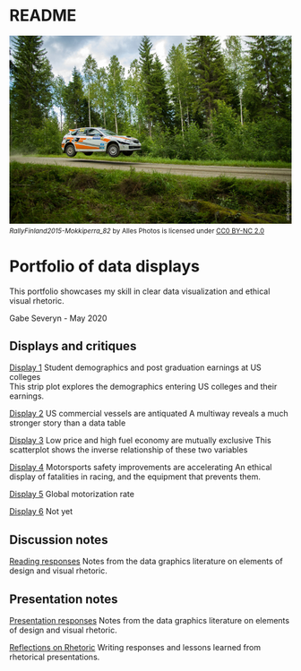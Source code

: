 README
================

![](resources/rally-scaled.jpg) <small> <br>
<i>RallyFinland2015-Mokkiperra\_82</i> by Alles Photos is licensed under
<a href="https://creativecommons.org/licenses/by-nc/2.0/">CC0 BY-NC
2.0</a> <br> </small>

# Portfolio of data displays

This portfolio showcases my skill in clear data visualization and
ethical visual rhetoric.

Gabe Severyn - May 2020

## Displays and critiques

[Display 1](reports/D1-report.md) Student demographics and post
graduation earnings at US colleges  
This strip plot explores the demographics entering US colleges and their
earnings.

[Display 2](reports/D2-report.md) US commercial vessels are antiquated A
multiway reveals a much stronger story than a data table

[Display 3](reports/D3-report.md) Low price and high fuel economy are
mutually exclusive This scatterplot shows the inverse relationship of
these two variables

[Display 4](reports/D4-report.md) Motorsports safety improvements are
accelerating An ethical display of fatalities in racing, and the
equipment that prevents them.

[Display 5](reports/D5-report.md) Global motorization rate

[Display 6](reports/D6-report.md) Not yet

## Discussion notes

[Reading responses](reports/reading-responses.md) Notes from the data
graphics literature on elements of design and visual rhetoric.

## Presentation notes

[Presentation responses](reports/presentation-prompts.md) Notes from the
data graphics literature on elements of design and visual rhetoric.

[Reflections on Rhetoric](reports/reflections-on-rhetoric.md) Writing
responses and lessons learned from rhetorical presentations.
